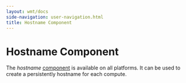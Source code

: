 ```yaml
---
layout: wmt/docs
side-navigation: user-navigation.html
title: Hostname Component
---
```


# Hostname Component

The _hostname_ [component](./components.html) is available on all platforms. It
can be used to create a persistently hostname for each compute.
